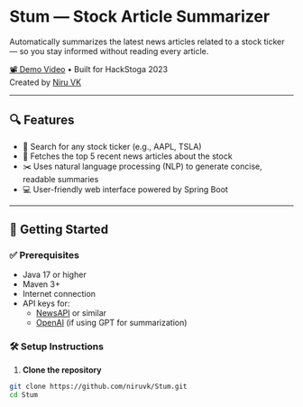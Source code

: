 # Stum — Stock Article Summarizer

Automatically summarizes the latest news articles related to a stock ticker — so you stay informed without reading every article.

[📽️ Demo Video](https://drive.google.com) • Built for HackStoga 2023  
Created by [Niru VK](https://github.com/niruvk)

---

## 🔍 Features

- 🔎 Search for any stock ticker (e.g., AAPL, TSLA)
- 📰 Fetches the top 5 recent news articles about the stock
- ✂️ Uses natural language processing (NLP) to generate concise, readable summaries
- 💻 User-friendly web interface powered by Spring Boot

---

## 🚀 Getting Started

### ✅ Prerequisites

- Java 17 or higher
- Maven 3+
- Internet connection
- API keys for:
  - [NewsAPI](https://newsapi.org/) or similar
  - [OpenAI](https://platform.openai.com/signup) (if using GPT for summarization)

### 🛠️ Setup Instructions

1. **Clone the repository**

```bash
git clone https://github.com/niruvk/Stum.git
cd Stum
